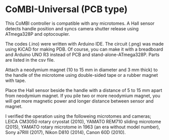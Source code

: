 # CoMBI-Universal (PCB type)
This CoMBI controller is compatible with any microtomes. A Hall sensor detects handle position and syncs camera shutter release using ATmega328P and optocoupler.

The codes (.ino) were written with Arduino IDE. The circuit (.png) was made using KiCAD for making PDB. Of course, you can make it with a breadboard and Arduino UNO R3 instead of PCB and stand-alone-ATmega328P. Parts are listed in the csv file.

Attach a neodymium magnet (10 to 15 mm in diameter and 3 mm thick) to the handle of the microtome using double-sided tape or a rubber magnet with tape.

Place the Hall sensor beside the handle with a distance of 5 to 15 mm apart from neodymium magnet. If you pile two or more neodymium magnet, you will get more magnetic power and longer distance between sensor and magnet.

I verified the operation using the followeing microtomes and cameras; LEICA CM3050 rotary cryostat (2010), YAMATO REM710 sliding microtome (2015), YAMATO rotary microtome in 1963 (an era without model number), Sony a7RIII (2017), Nikon D810 (2014), Canon 60D (2010).
